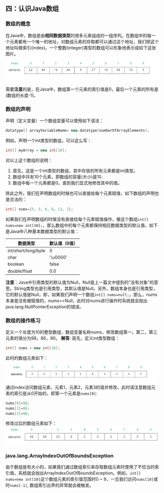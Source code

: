 ## 四：认识Java数组

### 数组的概念
在Java中，数组是由**相同数据类型**的很多元素组成的一组序列。在数组中的每一个元素都有一个唯一的地址，对数组元素的存取都可以通过这个地址，我们把这个地址叫做索引(index)。一个整数(integer)类型的数组可以形象地表示成如下这张图片。  
![数组元素和索引](static/5761673-0b32abde264f9827.png)

需要**注意**的是，在Java中，数组第一个元素的索引值是0，最后一个元素的所有是(数组的长度-1)。

### 数组的声明
声明（定义变量）一个数组变量可以使用如下语法：
```java
datatype[] arrayVariableName= new datatype[numberOfArrayElements];
```
例如，声明一个int类型的数组，可以这么写：
```java
int[] myArray = new int[10];
```
对以上这个数组的说明：
1. 首先，这是一个int类型的数组，其中存放的所有元素都是int类型。
2. 数组中共有10个元素，即数组的容量(大小)是10.
3. 数组中每一个元素都是0。直到我们显式地修改其中的值。

除此之外，我们在声明数组的时候也可以直接给每个元素赋值，如下数组的声明也是合法的：

```java
int[] nums={5, 3, 6, 8, 11, 2};
```

如果我们在声明数组的时候没有直接给每个元素赋值操作，像这个数组`int[] nums=new int[10];`，那么数组中的每个元素都保持相应数据类型的默认值，如下是Java中八种基本数据类型的默认值：

|数据类型|默认值（0值）|
|---|---|
|int/short/long/byte|0|
|char|'\u0000'|
|boolean|false|
|double/float|0.0|

**注意**：Java中引用类型的默认值为Null，Null是上一篇文中提到的"没有对象"的意思。String类型也是引用类型，其默认值是Null。另外，数组本身也是引用类型，它的默认值是Null，即，如果我们声明一个数组`int[] nums=null;`，那么，nums本身是没有被赋值的，nums==Null，此时对nums进行操作时系统就会抛出java.lang.NullPointerException的错误。

### 数组的操作练习
定义一个长度为10的整型数组，数组变量名称nums，修改数组第一，第二，第三元素的值分为98，86，90。
**解答**:
首先，定义int类型数组：
```java
int[] nums = new int[10];
```
此时的数组元素如下：  
![声明长度为10的整数型数组](static/5761673-28da4ff8e4a877b5.png)
通过index访问数组元素，元素1，元素2，元素3的值并修改，此时请注意数组元素的索引是从0开始的，即第一个元素是`nums[0]`:
```java
nums[0]=98;
nums[1]=86;
nums[2]=90;
```
修改过后的数组元素如下：  
![修改后的数组元素](static/5761673-fd2afd1f565d533c.png)
### java.lang.ArrayIndexOutOfBoundsException
由于数组是有大小的，如果我们通过数组索引来存取数组元素时使用了不恰当的索引值，系统就会抛出ArrayIndexOutOfBoundsException。例如，`int[] nums=new int[10]`这个数组元素的索引值范围时0 ~ 9，一旦我们访问`nums[10]`或时`nums[-1]`, 数组索引出界的异常就会被触发。

